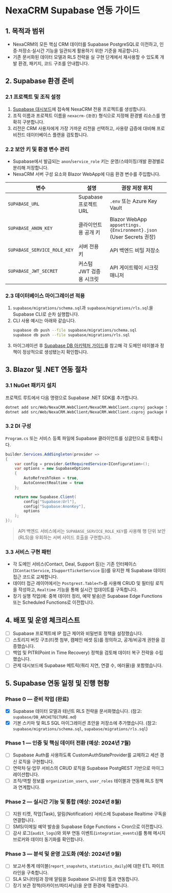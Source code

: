 # NexaCRM Supabase 연동 가이드

## 1. 목적과 범위
- NexaCRM의 모든 핵심 CRM 데이터를 Supabase PostgreSQL로 이전하고, 인증·저장소·실시간 기능을 일관되게 활용하기 위한 기준을 제공합니다.
- 기존 문서화된 데이터 모델과 RLS 전략을 실 구현 단계에서 재사용할 수 있도록 개발 환경, 패키지, 코드 구조를 안내합니다.

## 2. Supabase 환경 준비
### 2.1 프로젝트 및 조직 설정
1. [Supabase 대시보드](https://supabase.com/dashboard)에 접속해 NexaCRM 전용 프로젝트를 생성합니다.
2. 조직 이름과 프로젝트 이름을 `nexacrm-{환경}` 형식으로 지정해 환경별 리소스를 명확히 구분합니다.
3. 리전은 CRM 사용자에게 가장 가까운 리전을 선택하고, 사용량 급증에 대비해 프로 비전드 데이터베이스 플랜을 검토합니다.

### 2.2 보안 키 및 환경 변수 관리
- Supabase에서 발급되는 `anon`/`service_role` 키는 운영/스테이징/개발 환경별로 분리해 저장합니다.
- NexaCRM 서버 구성 요소와 Blazor WebApp에 다음 환경 변수를 주입합니다.

| 변수 | 설명 | 권장 저장 위치 |
| --- | --- | --- |
| `SUPABASE_URL` | Supabase 프로젝트 URL | `.env` 또는 Azure Key Vault |
| `SUPABASE_ANON_KEY` | 클라이언트용 공개 키 | Blazor WebApp `appsettings.{Environment}.json` (User Secrets 권장) |
| `SUPABASE_SERVICE_ROLE_KEY` | 서버 전용 키 | API 백엔드 비밀 저장소 |
| `SUPABASE_JWT_SECRET` | 커스텀 JWT 검증용 시크릿 | API 게이트웨이 시크릿 매니저 |

### 2.3 데이터베이스 마이그레이션 적용
1. `supabase/migrations/schema.sql`과 `supabase/migrations/rls.sql`을 Supabase CLI로 순차 실행합니다.
2. CLI 사용 예시는 아래와 같습니다.
   ```bash
   supabase db push --file supabase/migrations/schema.sql
   supabase db push --file supabase/migrations/rls.sql
   ```
3. 마이그레이션 후 [Supabase DB 아키텍처 가이드](DB_ARCHITECTURE.md)를 참고해 각 도메인 테이블과 정책이 정상적으로 생성됐는지 확인합니다.

## 3. Blazor 및 .NET 연동 절차
### 3.1 NuGet 패키지 설치
프로젝트 루트에서 다음 명령으로 Supabase .NET SDK를 추가합니다.
```bash
dotnet add src/Web/NexaCRM.WebClient/NexaCRM.WebClient.csproj package Supabase
dotnet add src/Web/NexaCRM.WebClient/NexaCRM.WebClient.csproj package Postgrest
```

### 3.2 DI 구성
`Program.cs` 또는 서비스 등록 파일에 Supabase 클라이언트를 싱글턴으로 등록합니다.
```csharp
builder.Services.AddSingleton(provider =>
{
    var config = provider.GetRequiredService<IConfiguration>();
    var options = new SupabaseOptions
    {
        AutoRefreshToken = true,
        AutoConnectRealtime = true
    };

    return new Supabase.Client(
        config["Supabase:Url"],
        config["Supabase:AnonKey"],
        options
    );
});
```
> API 백엔드 서비스에서는 `SUPABASE_SERVICE_ROLE_KEY`를 사용해 행 단위 보안(RLS)을 우회하는 서버 사이드 호출을 구현합니다.

### 3.3 서비스 구현 패턴
- 각 도메인 서비스(Contact, Deal, Support 등)는 기존 인터페이스(`IContactService`, `ISupportTicketService` 등)를 유지한 채 Supabase 데이터 접근 코드로 교체합니다.
- 데이터 접근 레이어에서는 `Postgrest.Table<T>`를 사용해 CRUD 및 필터링 로직을 작성하고, `Realtime` 기능을 통해 실시간 업데이트를 구독합니다.
- 장기 실행 작업(예: 중복 데이터 정리, 예약 발송)은 Supabase Edge Functions 또는 Scheduled Functions로 이전합니다.

## 4. 배포 및 운영 체크리스트
- [ ] Supabase 프로젝트에 IP 접근 제어와 비밀번호 정책을 설정했습니다.
- [ ] 스토리지 버킷 구조(티켓 첨부, 캠페인 에셋 등)를 정의하고, 공개/비공개 권한을 검증했습니다.
- [ ] 백업 및 PITR(Point in Time Recovery) 정책을 검토해 데이터 복구 전략을 수립했습니다.
- [ ] 관제 대시보드에 Supabase 메트릭(쿼리 지연, 연결 수, 에러율)을 포함했습니다.

## 5. Supabase 연동 일정 및 진행 현황
### Phase 0 — 준비 작업 (완료)
- [x] Supabase 데이터 모델과 테넌트 RLS 전략을 문서화했습니다. (참고: `supabase/DB_ARCHITECTURE.md`)
- [x] 기본 스키마 및 RLS SQL 마이그레이션 초안을 저장소에 추가했습니다. (참고: `supabase/migrations/schema.sql`, `supabase/migrations/rls.sql`)

### Phase 1 — 인증 및 핵심 데이터 전환 (예상: 2024년 7월)
- [ ] Supabase Auth를 사용하도록 CustomAuthStateProvider를 교체하고 세션 갱신 로직을 구현합니다.
- [ ] 연락처·딜·업무 서비스의 CRUD 로직을 Supabase PostgREST 기반으로 마이그레이션합니다.
- [ ] 조직/역할 정보를 `organization_users`, `user_roles` 테이블과 연동해 RLS 정책과 연계합니다.

### Phase 2 — 실시간 기능 및 통합 (예상: 2024년 8월)
- [ ] 지원 티켓, 작업(Task), 알림(Notification) 서비스에 Supabase Realtime 구독을 연결합니다.
- [ ] SMS/이메일 예약 발송을 Supabase Edge Functions + Cron으로 이전합니다.
- [ ] 감사 로그(`audit_logs`)와 외부 연동 이벤트(`integration_events`)를 통해 메시지 브로커와 데이터 동기화를 확인합니다.

### Phase 3 — 분석 및 운영 고도화 (예상: 2024년 9월)
- [ ] 보고서·통계 테이블(`report_snapshots`, `statistics_daily`)에 대한 ETL 파이프라인을 구축합니다.
- [ ] SLA 모니터링과 장애 알림을 Supabase 모니터링 툴과 연동합니다.
- [ ] 장기 보관 정책(아카이브/파티셔닝)을 운영 환경에 적용합니다.
